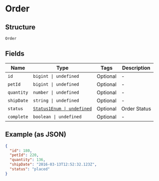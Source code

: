 
# Order

## Structure

`Order`

## Fields

| Name | Type | Tags | Description |
|  --- | --- | --- | --- |
| `id` | `bigint \| undefined` | Optional | - |
| `petId` | `bigint \| undefined` | Optional | - |
| `quantity` | `number \| undefined` | Optional | - |
| `shipDate` | `string \| undefined` | Optional | - |
| `status` | [`Status1Enum \| undefined`](../../doc/models/status-1-enum.md) | Optional | Order Status |
| `complete` | `boolean \| undefined` | Optional | - |

## Example (as JSON)

```json
{
  "id": 180,
  "petId": 220,
  "quantity": 136,
  "shipDate": "2016-03-13T12:52:32.123Z",
  "status": "placed"
}
```

